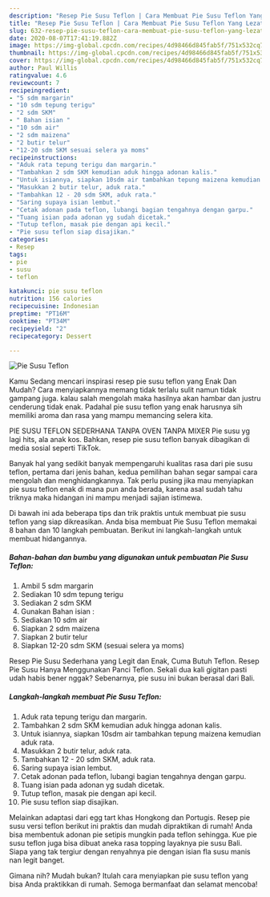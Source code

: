 ```yaml
---
description: "Resep Pie Susu Teflon | Cara Membuat Pie Susu Teflon Yang Lezat Sekali"
title: "Resep Pie Susu Teflon | Cara Membuat Pie Susu Teflon Yang Lezat Sekali"
slug: 632-resep-pie-susu-teflon-cara-membuat-pie-susu-teflon-yang-lezat-sekali
date: 2020-08-07T17:41:19.882Z
image: https://img-global.cpcdn.com/recipes/4d98466d845fab5f/751x532cq70/pie-susu-teflon-foto-resep-utama.jpg
thumbnail: https://img-global.cpcdn.com/recipes/4d98466d845fab5f/751x532cq70/pie-susu-teflon-foto-resep-utama.jpg
cover: https://img-global.cpcdn.com/recipes/4d98466d845fab5f/751x532cq70/pie-susu-teflon-foto-resep-utama.jpg
author: Paul Willis
ratingvalue: 4.6
reviewcount: 7
recipeingredient:
- "5 sdm margarin"
- "10 sdm tepung terigu"
- "2 sdm SKM"
- " Bahan isian "
- "10 sdm air"
- "2 sdm maizena"
- "2 butir telur"
- "12-20 sdm SKM sesuai selera ya moms"
recipeinstructions:
- "Aduk rata tepung terigu dan margarin."
- "Tambahkan 2 sdm SKM kemudian aduk hingga adonan kalis."
- "Untuk isiannya, siapkan 10sdm air tambahkan tepung maizena kemudian aduk rata."
- "Masukkan 2 butir telur, aduk rata."
- "Tambahkan 12 - 20 sdm SKM, aduk rata."
- "Saring supaya isian lembut."
- "Cetak adonan pada teflon, lubangi bagian tengahnya dengan garpu."
- "Tuang isian pada adonan yg sudah dicetak."
- "Tutup teflon, masak pie dengan api kecil."
- "Pie susu teflon siap disajikan."
categories:
- Resep
tags:
- pie
- susu
- teflon

katakunci: pie susu teflon 
nutrition: 156 calories
recipecuisine: Indonesian
preptime: "PT16M"
cooktime: "PT34M"
recipeyield: "2"
recipecategory: Dessert

---
```



![Pie Susu Teflon](https://img-global.cpcdn.com/recipes/4d98466d845fab5f/751x532cq70/pie-susu-teflon-foto-resep-utama.jpg)

Kamu Sedang mencari inspirasi resep pie susu teflon yang Enak Dan Mudah? Cara menyiapkannya memang tidak terlalu sulit namun tidak gampang juga. kalau salah mengolah maka hasilnya akan hambar dan justru cenderung tidak enak. Padahal pie susu teflon yang enak harusnya sih memiliki aroma dan rasa yang mampu memancing selera kita.

PIE SUSU TEFLON SEDERHANA TANPA OVEN TANPA MIXER Pie susu yg lagi hits, ala anak kos. Bahkan, resep pie susu teflon banyak dibagikan di media sosial seperti TikTok.

Banyak hal yang sedikit banyak mempengaruhi kualitas rasa dari pie susu teflon, pertama dari jenis bahan, kedua pemilihan bahan segar sampai cara mengolah dan menghidangkannya. Tak perlu pusing jika mau menyiapkan pie susu teflon enak di mana pun anda berada, karena asal sudah tahu triknya maka hidangan ini mampu menjadi sajian istimewa.


Di bawah ini ada beberapa tips dan trik praktis untuk membuat pie susu teflon yang siap dikreasikan. Anda bisa membuat Pie Susu Teflon memakai 8 bahan dan 10 langkah pembuatan. Berikut ini langkah-langkah untuk membuat hidangannya.

<!--inarticleads1-->

##### Bahan-bahan dan bumbu yang digunakan untuk pembuatan Pie Susu Teflon:

1. Ambil 5 sdm margarin
1. Sediakan 10 sdm tepung terigu
1. Sediakan 2 sdm SKM
1. Gunakan  Bahan isian :
1. Sediakan 10 sdm air
1. Siapkan 2 sdm maizena
1. Siapkan 2 butir telur
1. Siapkan 12-20 sdm SKM (sesuai selera ya moms)


Resep Pie Susu Sederhana yang Legit dan Enak, Cuma Butuh Teflon. Resep Pie Susu Hanya Menggunakan Panci Teflon. Sekali dua kali gigitan pasti udah habis bener nggak? Sebenarnya, pie susu ini bukan berasal dari Bali. 

<!--inarticleads2-->

##### Langkah-langkah membuat Pie Susu Teflon:

1. Aduk rata tepung terigu dan margarin.
1. Tambahkan 2 sdm SKM kemudian aduk hingga adonan kalis.
1. Untuk isiannya, siapkan 10sdm air tambahkan tepung maizena kemudian aduk rata.
1. Masukkan 2 butir telur, aduk rata.
1. Tambahkan 12 - 20 sdm SKM, aduk rata.
1. Saring supaya isian lembut.
1. Cetak adonan pada teflon, lubangi bagian tengahnya dengan garpu.
1. Tuang isian pada adonan yg sudah dicetak.
1. Tutup teflon, masak pie dengan api kecil.
1. Pie susu teflon siap disajikan.


Melainkan adaptasi dari egg tart khas Hongkong dan Portugis. Resep pie susu versi teflon berikut ini praktis dan mudah dipraktikan di rumah! Anda bisa membentuk adonan pie setipis mungkin pada teflon sehingga. Kue pie susu teflon juga bisa dibuat aneka rasa topping layaknya pie susu Bali. Siapa yang tak tergiur dengan renyahnya pie dengan isian fla susu manis nan legit banget. 

Gimana nih? Mudah bukan? Itulah cara menyiapkan pie susu teflon yang bisa Anda praktikkan di rumah. Semoga bermanfaat dan selamat mencoba!
